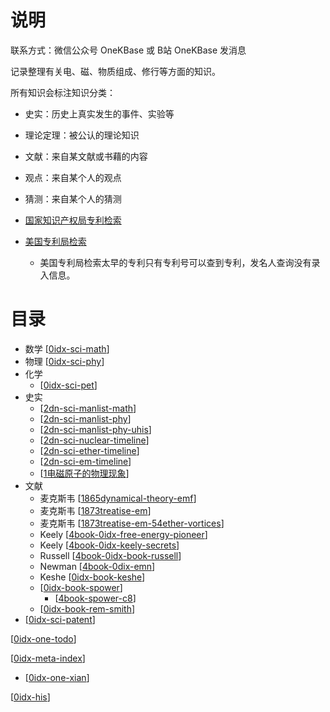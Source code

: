 

# 说明

联系方式：微信公众号 OneKBase 或 B站 OneKBase 发消息

记录整理有关电、磁、物质组成、修行等方面的知识。

所有知识会标注知识分类：
- 史实：历史上真实发生的事件、实验等
- 理论定理：被公认的理论知识
- 文献：来自某文献或书藉的内容
- 观点：来自某个人的观点
- 猜测：来自某个人的猜测

- [国家知识产权局专利检索](https://pss-system.cponline.cnipa.gov.cn/conventionalSearch)
- [美国专利局检索](https://ppubs.uspto.gov/pubwebapp/static/pages/ppubsbasic.html)
  - 美国专利局检索太早的专利只有专利号可以查到专利，发名人查询没有录入信息。


# 目录
- 数学 [[0idx-sci-math]]
- 物理 [[0idx-sci-phy]]
- 化学
  - [[0idx-sci-pet]]
- 史实
  - [[2dn-sci-manlist-math]]
  - [[2dn-sci-manlist-phy]]
  - [[2dn-sci-manlist-phy-uhis]]
  - [[2dn-sci-nuclear-timeline]]
  - [[2dn-sci-ether-timeline]]
  - [[2dn-sci-em-timeline]]
  - [[1电磁原子的物理现象]]
- 文献 
  - 麦克斯韦 [[1865dynamical-theory-emf]]
  - 麦克斯韦 [[1873treatise-em]]
  - 麦克斯韦 [[1873treatise-em-54ether-vortices]]
  - Keely [[4book-0idx-free-energy-pioneer]]
  - Keely [[4book-0idx-keely-secrets]]
  - Russell [[4book-0idx-book-russell]]
  - Newman [[4book-0dix-emn]]
  - Keshe [[0idx-book-keshe]]
  - [[0idx-book-spower]]
    - [[4book-spower-c8]]
  - [[0idx-book-rem-smith]]
- [[0idx-sci-patent]]

[[0idx-one-todo]]

[[0idx-meta-index]]
- [[0idx-one-xian]]

[[0idx-his]]


[//begin]: # "Autogenerated link references for markdown compatibility"
[0idx-sci-math]: kb-sci-math/0idx-sci-math.md "数学"
[0idx-sci-phy]: kb-sci-physics/0idx-sci-phy.md "物理"
[0idx-sci-pet]: kb-sci-physics/kb-pet/0idx-sci-pet.md "元素周期律"
[2dn-sci-manlist-math]: kb-sci-5w2h/1who/2dn-sci-manlist-math.md "数学正史人物清单"
[2dn-sci-manlist-phy]: kb-sci-5w2h/1who/2dn-sci-manlist-phy.md "物理正史人物清单"
[2dn-sci-manlist-phy-uhis]: kb-sci-5w2h/1who/2dn-sci-manlist-phy-uhis.md "野史史人物清单"
[2dn-sci-nuclear-timeline]: kb-sci-5w2h/2what/2dn-sci-nuclear-timeline.md "核物理重要发现时间线"
[2dn-sci-ether-timeline]: kb-sci-5w2h/2what/2dn-sci-ether-timeline.md "以太物理重要发现时间线"
[2dn-sci-em-timeline]: kb-sci-5w2h/2what/2dn-sci-em-timeline.md "电磁学重要发现时间线"
[1电磁原子的物理现象]: kb-sci-5w2h/2what/1%E7%94%B5%E7%A3%81%E5%8E%9F%E5%AD%90%E7%9A%84%E7%89%A9%E7%90%86%E7%8E%B0%E8%B1%A1.md "1电磁原子的物理现象"
[1865dynamical-theory-emf]: kb-sci-doc/1831maxwell/1865dynamical-theory-emf.md "1865电磁场的动力学理论"
[1873treatise-em]: kb-sci-doc/1831maxwell/1873treatise-em.md "1873电磁通论摘录"
[1873treatise-em-54ether-vortices]: kb-sci-doc/1831maxwell/1873treatise-em-54ether-vortices.md "电磁通论-第54章对光的磁作用-以太旋涡假说"
[4book-0idx-free-energy-pioneer]: kb-sci-doc/1837keely/free-energy-pioneer/4book-0idx-free-energy-pioneer.md "自由能先驱-Keely"
[4book-0idx-keely-secrets]: kb-sci-doc/1837keely/keely-secrets/4book-0idx-keely-secrets.md "从未揭示的宇宙法则：基利的秘密"
[4book-0idx-book-russell]: kb-sci-doc/1871russell/4book-0idx-book-russell.md "Russell文献"
[4book-0dix-emn]: kb-sci-doc/1936newman/1968energy-machine-newman/4book-0dix-emn.md "纽曼的能源机"
[0idx-book-keshe]: kb-sci-doc/1958keshe/0idx-book-keshe.md "keshe科技"
[0idx-book-spower]: kb-sci-doc/1997shapepower/0idx-book-spower.md "形状的力量"
[4book-spower-c8]: kb-sci-doc/1997shapepower/4book-spower-c8.md "第8章核结构-形状力量的基础"
[0idx-book-rem-smith]: kb-sci-doc/2022remsmith/0idx-book-rem-smith.md "共振能量法 唐·史密斯"
[0idx-sci-patent]: kb-sci-patent/0idx-sci-patent.md "专利"
[0idx-one-todo]: todo/0idx-one-todo.md "TODO 待分类资料"
[0idx-meta-index]: kb-meta/0idx-meta-index.md "玄学文化"
[0idx-one-xian]: kb-meta/xian/0idx-one-xian.md "道教修行"
[0idx-his]: kb-his/0idx-his.md "历史和数据"
[//end]: # "Autogenerated link references"